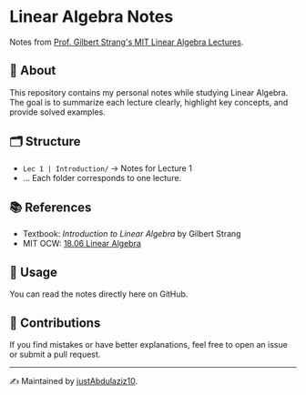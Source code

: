 # Linear Algebra Notes

Notes from [Prof. Gilbert Strang's MIT Linear Algebra Lectures](https://www.youtube.com/playlist?list=PLE7DDD91010BC51F8).

## 📘 About
This repository contains my personal notes while studying Linear Algebra.  
The goal is to summarize each lecture clearly, highlight key concepts, and provide solved examples.

## 🗂 Structure
- `Lec 1 | Introduction/` → Notes for Lecture 1
- …
Each folder corresponds to one lecture.

## 📚 References
- Textbook: *Introduction to Linear Algebra* by Gilbert Strang  
- MIT OCW: [18.06 Linear Algebra](https://ocw.mit.edu/courses/mathematics/18-06-linear-algebra-spring-2010/)

## 🚀 Usage
You can read the notes directly here on GitHub.  

## 🤝 Contributions
If you find mistakes or have better explanations, feel free to open an issue or submit a pull request.

---

✍️ Maintained by [justAbdulaziz10](https://github.com/justAbdulaziz10).
